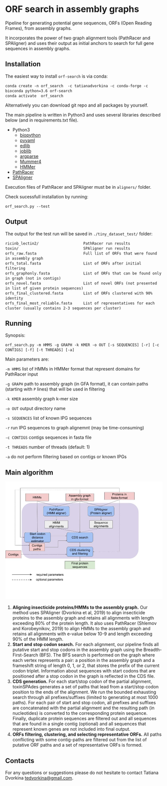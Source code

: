 # ORF search in assembly graphs

Pipeline for generating potential gene sequences, ORFs (Open Reading Frames), from assembly graphs.

It incorporates the power of two graph alignment tools (PathRacer and SPAligner) and uses their output as initial anchors to search for full gene sequences in assembly graphs.

## Installation

The easiest way to install `orf-search` is via conda:
 
    conda create -n orf_search  -c tatianadvorkina -c conda-forge -c bioconda python=3.6 orf-search
    conda activate  orf_search

Alternatively you can download git repo and all packages by yourself.

The main pipeline is written in Python3 and uses several libraries described below (and in requirements.txt file).
- Python3
    - [biopython](https://biopython.org/wiki/Download)
    - [pyyaml](https://pyyaml.org/wiki/PyYAMLDocumentation)
    - [edlib](https://pypi.org/project/edlib/)
    - [joblib](https://joblib.readthedocs.io/en/latest/installing.html)
    - [argparse](https://pypi.org/project/argparse/)
    - [Mummer4](https://github.com/mummer4/mummer/releases)
    - [HMMer](http://hmmer.org)
- [PathRacer](https://github.com/ablab/spades/archive/v0.5-recomb.tar.gz)
- [SPAligner](https://github.com/ablab/spades/archive/spaligner-paper.tar.gz)

Execution files of PathRacer and SPAligner must be in `aligners/` folder.

Check sucessfull installation by running:

    orf_search.py --test


## Output

The output for the test run will be saved in `./tiny_dataset_test/` folder:
    
    ricinb_lectin2/                    PathRacer run results
    toxin/                             SPAligner run results
    orfs_raw.fasta                     Full list of ORFs that were found in assembly graph
    orfs_total.fasta                   List of ORFs after initial filtering
    orfs_graphonly.fasta               List of ORFs that can be found only in graph (not in contigs)
    orfs_novel.fasta                   List of novel ORFs (not presented in list of given protein sequences)
    orfs_final_clustered.fasta         List of ORFs clustered with 90% identity
    orfs_final_most_reliable.fasta     List of representatives for each cluster (usually contains 2-3 sequences per cluster)


## Running

Synopsis: 

    orf_search.py -m HMMS -g GRAPH -k KMER -o OUT [-s SEQUENCES] [-r] [-c CONTIGS] [-f] [-t THREADS] [-a]

Main parameters are:

`-m HMMS`
    list of HMMs in HMMer format that represent domains for PathRacer input

`-g GRAPH`
    path to assembly graph (in GFA format), it can contain paths (starting with `P` lines) that will be used in filtering

`-k KMER`
    assembly graph k-mer size

`-o OUT`
    output directory name

`-s SEQUENCES`
    list of known IPG sequences

`-r`
    run IPG sequences to graph alignemnt (may be time-consuming)

`-c CONTIGS`
    contigs sequences in fasta file

`-t THREADS`
    number of threads (default: 1)

`-a`
    do not perform filtering based on contigs or known IPGs


## Main algorithm

![main_pipeline](main_pipeline.jpg)

1. **Aligning insecticide proteins/HMMs to the assembly graph.** Our method uses SPAligner (Dvorkina et al, 2019) to align insecticide proteins to the assembly graph and retains all alignments with length exceeding 80% of the protein length. It also uses PathRacer (Shlemov and Korobeynikov, 2019) to align HMMs to the assembly graph and retains all alignments with e-value below 10-9 and length exceeding 90% of the HMM length. 
2. **Start and stop codon search.** For each alignment, our pipeline finds all putative start and stop codons in the assembly graph using the Breadth-First-Search (BFS).  The BFS search is performed on the graph where each vertex represents a pair: a position in the assembly graph and a frameshift string of length 0, 1, or 2, that stores the prefix of the current codon triplet. Information about sequences with start codons that are positioned after a stop codon in the graph is reflected in the CDS file.
3. **CDS generation.** For each start/stop codon of the partial alignment, toxinSPAdes generates a set of paths that lead from a start/stop codon position to the ends of the alignment. We run the bounded exhausting search through all prefixes/suffixes (limited to generating at most 1000 paths). For each pair of start and stop codon, all prefixes and suffixes are concatenated with the partial alignment and the resulting path (in nucleotides) is converted to the corresponding protein sequence. Finally, duplicate protein sequences are filtered out and all sequences that are found in a single contig (optional) and all sequences that represent known genes are not included into final output.
4. **ORFs filtering, clustering, and selecting representative ORFs.** All paths conflicting with some contig-paths are filtered out from the list of putative ORF paths and a set of representative ORFs is formed. 

## Contacts

For any questions or suggestions please do not hesitate to contact Tatiana Dvorkina <tedvorkina@gmail.com>.
